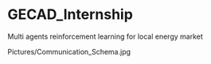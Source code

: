 # GECAD_Internship

Multi agents reinforcement learning for local energy market

Pictures/Communication_Schema.jpg

